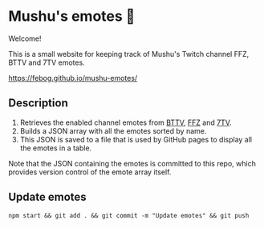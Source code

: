 # Mushu's emotes 🐉

Welcome!

This is a small website for keeping track of Mushu's Twitch channel FFZ, BTTV and 7TV emotes.

https://febog.github.io/mushu-emotes/

## Description

1. Retrieves the enabled channel emotes from [BTTV](https://betterttv.com/), [FFZ](https://www.frankerfacez.com/) and [7TV](https://7tv.app/).
2. Builds a JSON array with all the emotes sorted by name.
3. This JSON is saved to a file that is used by GitHub pages to display all the emotes in a table.

Note that the JSON containing the emotes is committed to this repo, which provides version control of the emote array itself.

## Update emotes

```
npm start && git add . && git commit -m "Update emotes" && git push
```
